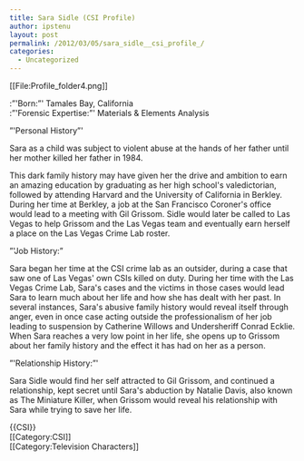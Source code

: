 ```yaml
---
title: Sara Sidle (CSI Profile)
author: ipstenu
layout: post
permalink: /2012/03/05/sara_sidle__csi_profile_/
categories:
  - Uncategorized
---
```

[[File:Profile_folder4.png]]

:&#8221;'Born:&#8221;' Tamales Bay, California  
:&#8221;'Forensic Expertise:&#8221;' Materials & Elements Analysis

&#8221;'Personal History&#8221;'

Sara as a child was subject to violent abuse at the hands of her father until her mother killed her father in 1984.

This dark family history may have given her the drive and ambition to earn an amazing education by graduating as her high school's valedictorian, followed by attending Harvard and the University of California in Berkley. During her time at Berkley, a job at the San Francisco Coroner's office would lead to a meeting with Gil Grissom. Sidle would later be called to Las Vegas to help Grissom and the Las Vegas team and eventually earn herself a place on the Las Vegas Crime Lab roster.

&#8221;'Job History:&#8221;

Sara began her time at the CSI crime lab as an outsider, during a case that saw one of Las Vegas' own CSIs killed on duty. During her time with the Las Vegas Crime Lab, Sara's cases and the victims in those cases would lead Sara to learn much about her life and how she has dealt with her past. In several instances, Sara's abusive family history would reveal itself through anger, even in once case acting outside the professionalism of her job leading to suspension by Catherine Willows and Undersheriff Conrad Ecklie. When Sara reaches a very low point in her life, she opens up to Grissom about her family history and the effect it has had on her as a person.

&#8221;'Relationship History:&#8221;'

Sara Sidle would find her self attracted to Gil Grissom, and continued a relationship, kept secret until Sara's abduction by Natalie Davis, also known as The Miniature Killer, when Grissom would reveal his relationship with Sara while trying to save her life.

{{CSI}}  
[[Category:CSI]]  
[[Category:Television Characters]]
